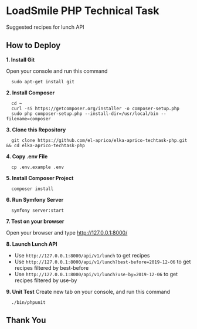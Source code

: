 # LoadSmile PHP Technical Task
Suggested recipes for lunch API

## How to Deploy
__1. Install Git__

Open your console and run this command
```console
  sudo apt-get install git
```

__2. Install Composer__
```console
  cd ~
  curl -sS https://getcomposer.org/installer -o composer-setup.php
  sudo php composer-setup.php --install-dir=/usr/local/bin --filename=composer
```

__3. Clone this Repository__
```console
  git clone https://github.com/el-aprico/elka-aprico-techtask-php.git && cd elka-aprico-techtask-php
```
__4. Copy .env File__
```console
  cp .env.example .env
```

__5. Install Composer Project__
```console
  composer install
```

__6. Run Symfony Server__
```console
  symfony server:start
```

__7. Test on your browser__

Open your browser and type http://127.0.0.1:8000/

__8. Launch Lunch API__
- Use `http://127.0.0.1:8000/api/v1/lunch` to get recipes
- Use `http://127.0.0.1:8000/api/v1/lunch?best-before=2019-12-06` to get recipes filtered by best-before
- Use `http://127.0.0.1:8000/api/v1/lunch?use-by=2019-12-06` to get recipes filtered by use-by

__9. Unit Test__
Create new tab on your console, and run this command
```console
  ./bin/phpunit
```

## Thank You

